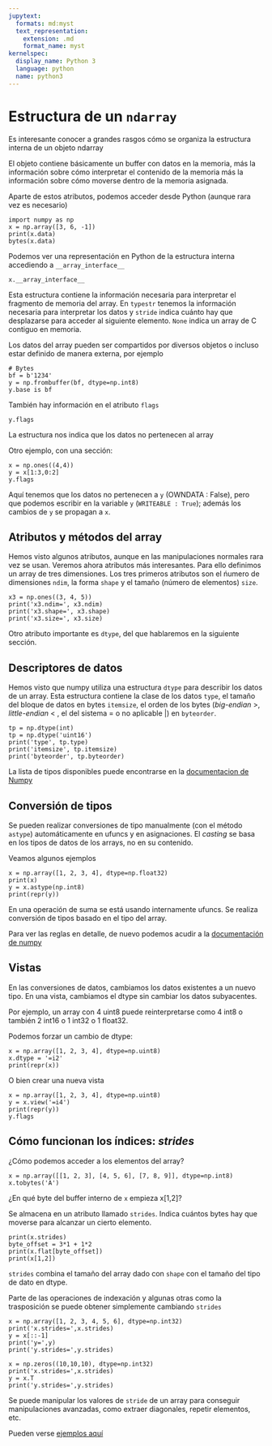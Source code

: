 ```yaml
---
jupytext:
  formats: md:myst
  text_representation:
    extension: .md
    format_name: myst
kernelspec:
  display_name: Python 3
  language: python
  name: python3
---
```



# Estructura de un `ndarray`

Es interesante conocer a grandes rasgos cómo se organiza la estructura interna de un objeto ndarray

El objeto contiene básicamente un buffer con datos en la memoria, más la información
sobre cómo interpretar el contenido de la memoria más la información sobre cómo moverse dentro de la 
memoria asignada.

Aparte de estos atributos, podemos acceder desde Python (aunque rara vez es necesario)

```{code-cell} ipython3
import numpy as np
x = np.array([3, 6, -1])
print(x.data)
bytes(x.data)
```

Podemos ver una representación en Python de la estructura interna accediendo a `__array_interface__`


```{code-cell} ipython3
x.__array_interface__
```

Esta estructura contiene la información necesaria para interpretar el fragmento de memoria
del array. En `typestr` tenemos la información necesaria para interpretar los datos
y `stride` indica cuánto hay que desplazarse para acceder al siguiente elemento. `None`
indica un array de C contiguo en memoria.

Los datos del array pueden ser compartidos por diversos objetos o incluso estar definido
de manera externa, por ejemplo

```{code-cell} ipython3
# Bytes
bf = b'1234'
y = np.frombuffer(bf, dtype=np.int8)
y.base is bf
```

También hay información en el atributo `flags`


```{code-cell} ipython3
y.flags
```

La estructura nos indica que los datos no pertenecen al array

Otro ejemplo, con una sección:
```{code-cell} ipython3
x = np.ones((4,4))
y = x[1:3,0:2]
y.flags
```
Aquí tenemos que los datos no pertenecen a `y` (OWNDATA : False), 
pero que podemos 
escribir en la variable `y` (`WRITEABLE : True`); además 
 los cambios de `y` se propagan a `x`.

## Atributos y métodos del array

Hemos visto algunos atributos, aunque en las manipulaciones normales rara
vez se usan. Veremos ahora atributos más interesantes. Para ello definimos
un array de tres dimensiones. Los tres primeros atributos son el ńumero
de dimensiones `ndim`, la forma `shape` y el tamaño (número de elementos) `size`.

```{code-cell} ipython3
x3 = np.ones((3, 4, 5))
print('x3.ndim=', x3.ndim)
print('x3.shape=', x3.shape)
print('x3.size=', x3.size)
```

Otro atributo importante es `dtype`, del que hablaremos en la siguiente sección.

## Descriptores de datos

Hemos visto que numpy utiliza una estructura `dtype`
para describir los datos de un array. Esta estructura contiene
la clase de los datos `type`, el tamaño del bloque de datos en 
bytes `itemsize`, el orden de los bytes (*big-endian* >, *little-endian* <
, el del sistema = o no aplicable |) en `byteorder`.


```{code-cell} ipython3
tp = np.dtype(int)
tp = np.dtype('uint16')
print('type', tp.type)
print('itemsize', tp.itemsize)
print('byteorder', tp.byteorder)
```

La lista de tipos disponibles puede encontrarse en la 
[documentacion de Numpy](https://numpy.org/doc/stable/reference/arrays.dtypes.html)

## Conversión de tipos

Se pueden realizar conversiones de tipo manualmente (con el método `astype`)
automáticamente en ufuncs y en asignaciones. El *casting* se basa en los tipos
de datos de los arrays, no en su contenido. 

Veamos algunos ejemplos


```{code-cell} ipython3
x = np.array([1, 2, 3, 4], dtype=np.float32)
print(x)
y = x.astype(np.int8)
print(repr(y))
```

En una operación de suma se está usando internamente ufuncs.
Se realiza conversión de tipos basado en el tipo del array.

Para ver las reglas en detalle, de nuevo podemos acudir a la 
[documentación de numpy](https://numpy.org/doc/stable/reference/ufuncs.html#casting-rules)

## Vistas

En las conversiones de datos, cambiamos los datos existentes a un nuevo
tipo. En una vista, cambiamos el dtype sin cambiar los datos subyacentes.

Por ejemplo, un array con 4 uint8 puede reinterpretarse como 4 int8
o también 2 int16 o 1 int32 o 1 float32.

Podemos forzar un cambio de dtype:

```{code-cell} ipython3
x = np.array([1, 2, 3, 4], dtype=np.uint8)
x.dtype = '=i2'
print(repr(x))
```

O bien crear una nueva vista
```{code-cell} ipython3
x = np.array([1, 2, 3, 4], dtype=np.uint8)
y = x.view('=i4')
print(repr(y))
y.flags
```

## Cómo funcionan los índices: *strides*

¿Cómo podemos acceder a los elementos del array?
```{code-cell} ipython3
x = np.array([[1, 2, 3], [4, 5, 6], [7, 8, 9]], dtype=np.int8)
x.tobytes('A')
```

¿En qué byte del buffer interno de `x` empieza x[1,2]?

Se almacena en un atributo llamado `strides`. Indica
cuántos bytes hay que moverse para alcanzar un cierto elemento.
```{code-cell} ipython3
print(x.strides)
byte_offset = 3*1 + 1*2
print(x.flat[byte_offset])
print(x[1,2])
```

`strides` combina el tamaño del array dado con `shape` con el tamaño 
del tipo de dato en dtype.

Parte de las operaciones de indexación y algunas otras como la trasposición
se puede obtener simplemente cambiando `strides`
```{code-cell} ipython3
x = np.array([1, 2, 3, 4, 5, 6], dtype=np.int32)
print('x.strides=',x.strides)
y = x[::-1]
print('y=',y)
print('y.strides=',y.strides)
```

```{code-cell} ipython3
x = np.zeros((10,10,10), dtype=np.int32)
print('x.strides=',x.strides)
y = x.T
print('y.strides=',y.strides)
```

Se puede manipular los valores de `stride` de un array para conseguir
manipulaciones avanzadas, como extraer diagonales, repetir elementos, etc.

Pueden verse [ejemplos aquí](https://towardsdatascience.com/advanced-numpy-master-stride-tricks-with-25-illustrated-exercises-923a9393ab20)


